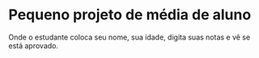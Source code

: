 # Pequeno projeto de média de aluno

Onde o estudante coloca seu nome, sua idade, digita suas notas e vê
se está aprovado.
